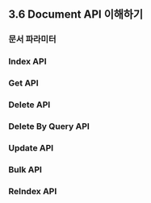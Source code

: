 ## 3.6 Document API 이해하기

### 문서 파라미터

### Index API

### Get API

### Delete API

### Delete By Query API

### Update API

### Bulk API

### ReIndex API
